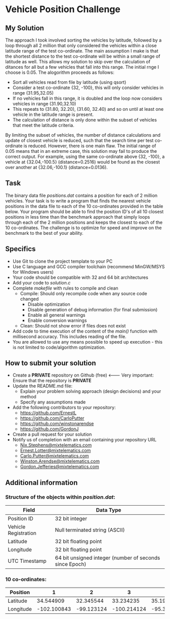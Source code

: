 # Vehicle Position Challenge

## My Solution
The approach I took involved sorting the vehicles by latitude, followed by a loop through all 2 million that only considered the vehicles within a close latitude range of the test co-ordinate. The main assumption I make is that the shortest distance to the test co-ordinate will be within a small range of latitude as well. This allows my solution to skip over the calculation of ditances for all but a few vehicles that fall into this range. The initial rnge I choose is 0.05. The alogorithm proceeds as follows:
  * Sort all vehicles read from file by latitude (using qsort)
  * Consider a test co-ordinate {32, -100}, this will only consider vehicles in range (31.95,32.05)
  * If no vehicles fall in this range, it is doubled and the loop now considers vehicles in range (31.90,32.10)
  * This repeats to (31.80, 32.20), (31.60, 32.40) and so on until at least one vehicle in the latitude range is present.
  * The calculation of distance is only done within the subset of vehicles that meet the latitude criteria. 

By limiting the subset of vehicles, the number of distance calculations and update of closest vehicle is reduced, such that the search time per test co-ordinate is reduced. However, there is one main flaw. The initial range of 0.05 means that in an extreme case, this solution may fail to produce the correct output. For example, using the same co-ordinate above {32, -100}, a vehicle at {32.04,-100.5} (distance=0.2516) would be found as the closest over another at {32.06,-100.1} (distance=0.0136). 

## Task
The binary data file _positions.dat_ contains a position for each of 2 million vehicles. Your task is to write a program that finds the nearest vehicle 
positions in the data file to each of the 10 co-ordinates provided in the table below. Your program should be able to find the position ID's of all 10 closest positions in less time than the benchmark approach that simply loops through each of the 2 million positions and keeps the closest to each of the 10 co-ordinates. The challenge is to optimize for speed and improve on the benchmark to the best of your ability.

## Specifics
  * Use Git to clone the project template to your PC
  * Use C language and GCC compiler toolchain (recommend MinGW/MSYS for Windows users)
  * Your code should be compatible with 32 and 64 bit architectures
  * Add your code to _solution.c_
  * Complete _makefile_ with rules to compile and clean
     * Compile: Should only recompile code when any source code changed
       * Disable optimization
       * Disable generation of debug information (for final submission)
       * Enable all general warnings
       * Enable conversion warnings
     * Clean: Should not show error if files does not exist
  * Add code to time execution of the content of the _main()_ function with millisecond accuracy. This includes reading of the file.
  * You are allowed to use any means possible to speed up execution - this is not limited to code/algorithm optimization.

## How to submit your solution
 * Create a __PRIVATE__ repository on Github (free)            <--- Very important: Ensure that the repository is __PRIVATE__
 * Update the README.md file:
   * Explain your problem solving approach (design decisions) and your method
   * Specify any assumptions made
 * Add the following contributors to your repository:
   * https://github.com/ErnestL
   * https://github.com/CarloPutter
   * https://github.com/winstonarendse
   * https://github.com/GordonJ
 * Create a pull request for your solution
 * Notify us of completion with an email containing your repository URL
   * Nix.Stephens@mixtelematics.com
   * Ernest.Lotter@mixtelematics.com
   * Carlo.Putter@mixtelematics.com
   * Winston.Arendse@mixtelematics.com
   * Gordon.Jefferies@mixtelematics.com

## Additional information

### Structure of the objects within _position.dat_:

Field               |Data Type
--------------------|--------------------------------------------------------
Position ID         |32 bit integer
Vehicle Registration|Null terminated string (ASCII)
Latitude            |32 bit floating point
Longitude           |32 bit floating point
UTC Timestamp       |64 bit unsigned integer (number of seconds since Epoch)

### 10 co-ordinates:

Position  |1          | 2        | 3         | 4        | 5        | 6         | 7         | 8        | 9        | 10
----------|-----------|----------|-----------|----------|----------|-----------|-----------|----------|----------|------------
Latitude  |34.544909  |32.345544 |33.234235  |35.195739 |31.895839 |32.895839  |34.115839  |32.335839 |33.535339 |32.234235
Longitude |-102.100843|-99.123124|-100.214124|-95.348899|-97.789573|-101.789573|-100.225732|-99.992232|-94.792232|-100.222222
